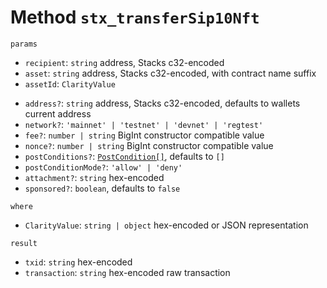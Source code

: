 # Method `stx_transferSip10Nft`

`params`

- `recipient`: `string` address, Stacks c32-encoded
- `asset`: `string` address, Stacks c32-encoded, with contract name suffix
- `assetId`: `ClarityValue`

* `address?`: `string` address, Stacks c32-encoded, defaults to wallets current address
* `network?`: `'mainnet' | 'testnet' | 'devnet' | 'regtest'`
* `fee?`: `number | string` BigInt constructor compatible value
* `nonce?`: `number | string` BigInt constructor compatible value
* `postConditions?`: [`PostCondition[]`](./representations.md), defaults to `[]`
* `postConditionMode?`: `'allow' | 'deny'`
* `attachment?`: `string` hex-encoded
* `sponsored?`: `boolean`, defaults to `false`

`where`

- `ClarityValue`: `string | object` hex-encoded or JSON representation

`result`

- `txid`: `string` hex-encoded
- `transaction`: `string` hex-encoded raw transaction
